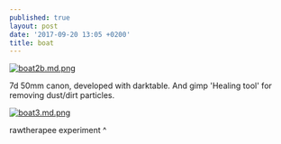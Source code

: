 ```yaml
---
published: true
layout: post
date: '2017-09-20 13:05 +0200'
title: boat
---
```

[![boat2b.md.png](https://cdn.scrot.moe/images/2017/09/20/boat2b.md.png)](https://cdn.scrot.moe/images/2017/09/20/boat2b.png)

7d 50mm canon, developed with darktable. And gimp 'Healing tool' for removing dust/dirt particles.

[![boat3.md.png](https://cdn.scrot.moe/images/2017/09/20/boat3.md.png)](https://cdn.scrot.moe/images/2017/09/20/boat3.png)

rawtherapee experiment ^
